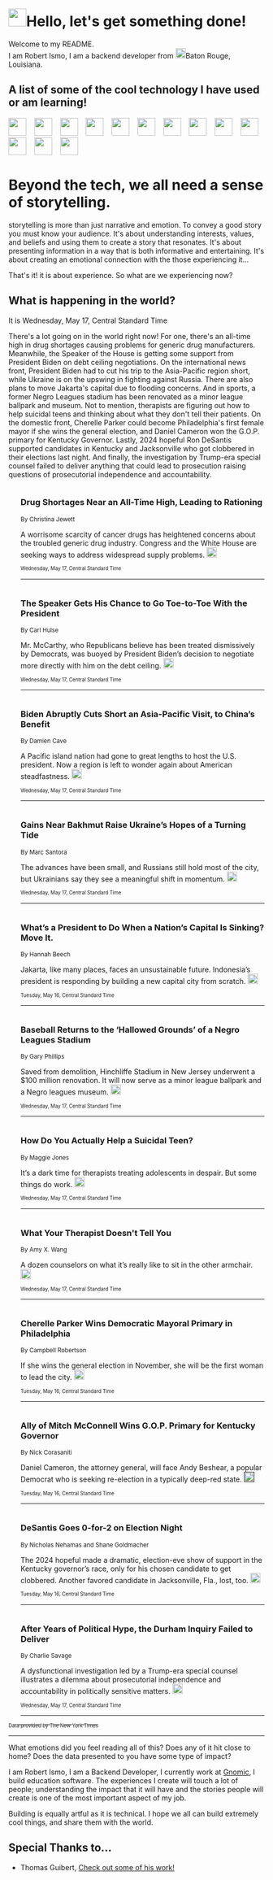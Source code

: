 <h1><img src="https://emojis.slackmojis.com/emojis/images/1643514375/3493/hot-coffee.gif?1643514375" width="35"/>Hello, let's get something done!</h1>

<p>Welcome to my README.<br/>
I am Robert Ismo, I am a backend developer from <img src="https://emojis.slackmojis.com/emojis/images/1638395689/50435/moulin_rouge.png?1638395689" width="20"/>Baton Rouge, Louisiana.</p>
<h2>A list of some of the cool technology I have used or am learning!</h2>
<p>
<img src="https://emojis.slackmojis.com/emojis/images/1643516091/21142/meow_bongotap.gif?1643516091" width="35" alt="">
<img src="https://img.shields.io/badge/Favorite%20Frontend%20Framework-SvelteKit-f83903" alt="">
<img src="https://img.shields.io/badge/Second%20Favorite-Vue-40b581" alt="">
<img src="https://img.shields.io/badge/Most%20Used%20Runtime-Nodejs-78b061" alt="">
<img src="https://emojis.slackmojis.com/emojis/images/1643517416/34482/fire.gif?1643517416" width="35" alt="">
<img src="https://img.shields.io/badge/Javascript%20But%20Better-Typescript-0078ca" alt="">
<img src="https://img.shields.io/badge/Favorite%20Language-Elixir-3e244d" alt="">
<img src="https://img.shields.io/badge/Containerize%20Everything-Docker-6ac9ef" alt="">
<img src="https://emojis.slackmojis.com/emojis/images/1643514596/5999/meow_party.gif?1643514596" width="35" alt="">
<img src="https://img.shields.io/badge/API%20Love%20Language-Graphql-de32a5" alt="">
<img src="https://img.shields.io/badge/Our%20Favorite%20Version%20Controller-Git-e94f33" alt="">
<img src="https://img.shields.io/badge/Favorite%20Database-Redis-d42d1d" alt="">
<img src="https://emojis.slackmojis.com/emojis/images/1643514559/5584/deployparrot.gif?1643514559" width="35" alt="">
<img src="https://img.shields.io/badge/Container%20Interstate-RabbitMQ-f66200" alt="">
<img src="https://img.shields.io/badge/Gotta%20Learn-Kubernetes-316adf" alt="">
<img src="https://img.shields.io/badge/Really%20Mature%20Now-WASM-654fef" alt="">
<img src="https://emojis.slackmojis.com/emojis/images/1666642497/61942/dance_vibe.gif?1666642497" width="35" alt="">
<img src="https://img.shields.io/badge/For%20My%20M1-ARM64-657d96" alt="">
<img src="https://img.shields.io/badge/Loving%20This%20So%20Much-TailwindCSS-17bcb5" alt="">
<img src="https://img.shields.io/badge/Cool%20Build%20Tool-Vite-f9cb24" alt="">
<img src="https://emojis.slackmojis.com/emojis/images/1669231376/62819/working-on-it.gif?1669231376" width="35" alt="">
<img src="https://img.shields.io/badge/Fun%20and%20Easy%20Database-MongoDB-5f8c49" alt="">
<img src="https://img.shields.io/badge/JS%20Life%20Support-NPM-c73737" alt="">
<img src="https://img.shields.io/badge/I%20Liked%20It-DynamoDB-0073b9" alt="">
<img src="https://emojis.slackmojis.com/emojis/images/1643514045/46/question.gif?1643514045" width="35" alt="">
<img src="https://img.shields.io/badge/cool-React-60d6f9" alt="">
<img src="https://img.shields.io/badge/Future%20Big%20Project-Lambda-f37e00" alt="">
<img src="https://img.shields.io/badge/NPM%20But%20Better-PNPM-f1aa07" alt="">
<img src="https://emojis.slackmojis.com/emojis/images/1643514943/9662/fbwow.gif?1643514943" width="35" alt="">
<img src="https://img.shields.io/badge/First%20Language-C-662079" alt="">
<img src="https://img.shields.io/badge/Where%20I%20Deploy%20Frontend-Vercel-000000" alt="">
<img src="https://img.shields.io/badge/Who%20Does%20not%20Want%20an%20App-Swift-f9492a" alt="">
<img src="https://emojis.slackmojis.com/emojis/images/1643514058/151/javascript.png?1643514058" width="35" alt="">
<img src="https://img.shields.io/badge/cool-Python-fbd542" alt="">
<img src="https://img.shields.io/badge/Favorite%20Something-Stripe-656cdc" alt="">
<img src="https://img.shields.io/badge/Of%20Course-HTML5-ed6327" alt="">
<img src="https://emojis.slackmojis.com/emojis/images/1660415405/60731/bomb.gif?1660415405" width="35" alt="">
<img src="https://img.shields.io/badge/hate-CSS-2964ec" alt="">
<img src="https://img.shields.io/badge/Learning-CircleCI-141215" alt="">
<img src="https://img.shields.io/badge/Learning-Rust-fbbb3b" alt="">
<img src="https://emojis.slackmojis.com/emojis/images/1660415397/60712/writing-hand.gif?1660415397" width="35" alt="">
<img src="https://img.shields.io/badge/Dev%20Browser%20of%20Choice-Firefox-cc4e26" alt="">
<img src="https://img.shields.io/badge/Recoverying%20From%20Windows-UNIX-1781e3" alt="">
<img src="https://img.shields.io/badge/LOVE-LogSeq-90c1c2" alt="">
<img src="https://emojis.slackmojis.com/emojis/images/1643514066/223/kirby.gif?1643514066" width="35" alt="">
<img src="https://img.shields.io/badge/Daily%20Driver-MacOS-e6e6e8" alt="">
<img src="https://img.shields.io/badge/Git%20Server-Github-000000" alt="">
<img src="https://img.shields.io/badge/enjoyable-EC2-f17428" alt="">
<img src="https://emojis.slackmojis.com/emojis/images/1643514239/2069/excited.gif?1643514239" width="35" alt="">
</p>
<h1>Beyond the tech, we all need a sense of storytelling.</h1>
<p>storytelling is more than just narrative and emotion. To convey a good story you must know your audience. It's about understanding interests, values, and beliefs and using them to create a story that resonates. It's about presenting information in a way that is both informative and entertaining. It's about creating an emotional connection with the those experiencing it...</p>
<p>That's it! it is about experience. So what are we experiencing now?</p>
<h2>What is happening in the world?</h2>
<p>It is Wednesday, May 17, Central Standard Time</p>
<p>
There&#39;s a lot going on in the world right now! For one, there&#39;s an all-time high in drug shortages causing problems for generic drug manufacturers. Meanwhile, the Speaker of the House is getting some support from President Biden on debt ceiling negotiations. On the international news front, President Biden had to cut his trip to the Asia-Pacific region short, while Ukraine is on the upswing in fighting against Russia. There are also plans to move Jakarta&#39;s capital due to flooding concerns. And in sports, a former Negro Leagues stadium has been renovated as a minor league ballpark and museum. Not to mention, therapists are figuring out how to help suicidal teens and thinking about what they don&#39;t tell their patients. On the domestic front, Cherelle Parker could become Philadelphia&#39;s first female mayor if she wins the general election, and Daniel Cameron won the G.O.P. primary for Kentucky Governor. Lastly, 2024 hopeful Ron DeSantis supported candidates in Kentucky and Jacksonville who got clobbered in their elections last night. And finally, the investigation by Trump-era special counsel failed to deliver anything that could lead to prosecution raising questions of prosecutorial independence and accountability.</p>
<ol>
<img src="https://img.shields.io/badge/-health-blue" alt="">
<h3>Drug Shortages Near an All-Time High, Leading to Rationing</h3>
<sub>By Christina Jewett</sub>
<p>A worrisome scarcity of cancer drugs has heightened concerns about the troubled generic drug industry. Congress and the White House are seeking ways to address widespread supply problems.  <a href="https://nyti.ms/459uupa"><img src="https://developer.nytimes.com/files/poweredby_nytimes_30b.png?v=1583354208352" height="20"></a></p>
<sub><sub>Wednesday, May 17, Central Standard Time</sub></sub>
<hr/>
<img src="https://img.shields.io/badge/-us-blue" alt="">
<h3>The Speaker Gets His Chance to Go Toe-to-Toe With the President</h3>
<sub>By Carl Hulse</sub>
<p>Mr. McCarthy, who Republicans believe has been treated dismissively by Democrats, was buoyed by President Biden’s decision to negotiate more directly with him on the debt ceiling.  <a href="https://nyti.ms/42GWHlj"><img src="https://developer.nytimes.com/files/poweredby_nytimes_30b.png?v=1583354208352" height="20"></a></p>
<sub><sub>Wednesday, May 17, Central Standard Time</sub></sub>
<hr/>
<img src="https://img.shields.io/badge/-world-blue" alt="">
<h3>Biden Abruptly Cuts Short an Asia-Pacific Visit, to China’s Benefit</h3>
<sub>By Damien Cave</sub>
<p>A Pacific island nation had gone to great lengths to host the U.S. president. Now a region is left to wonder again about American steadfastness.  <a href="https://nyti.ms/41E0tKZ"><img src="https://developer.nytimes.com/files/poweredby_nytimes_30b.png?v=1583354208352" height="20"></a></p>
<sub><sub>Wednesday, May 17, Central Standard Time</sub></sub>
<hr/>
<img src="https://img.shields.io/badge/-world-blue" alt="">
<h3>Gains Near Bakhmut Raise Ukraine’s Hopes of a Turning Tide</h3>
<sub>By Marc Santora</sub>
<p>The advances have been small, and Russians still hold most of the city, but Ukrainians say they see a meaningful shift in momentum.  <a href="https://nyti.ms/41IaWp0"><img src="https://developer.nytimes.com/files/poweredby_nytimes_30b.png?v=1583354208352" height="20"></a></p>
<sub><sub>Wednesday, May 17, Central Standard Time</sub></sub>
<hr/>
<img src="https://img.shields.io/badge/-headway-blue" alt="">
<h3>What’s a President to Do When a Nation’s Capital Is Sinking? Move It.</h3>
<sub>By Hannah Beech</sub>
<p>Jakarta, like many places, faces an unsustainable future. Indonesia’s president is responding by building a new capital city from scratch.  <a href="https://nyti.ms/41GMzHZ"><img src="https://developer.nytimes.com/files/poweredby_nytimes_30b.png?v=1583354208352" height="20"></a></p>
<sub><sub>Tuesday, May 16, Central Standard Time</sub></sub>
<hr/>
<img src="https://img.shields.io/badge/-sports-blue" alt="">
<h3>Baseball Returns to the ‘Hallowed Grounds’ of a Negro Leagues Stadium</h3>
<sub>By Gary Phillips</sub>
<p>Saved from demolition, Hinchliffe Stadium in New Jersey underwent a $100 million renovation. It will now serve as a minor league ballpark and a Negro leagues museum.  <a href="https://nyti.ms/42H1HXl"><img src="https://developer.nytimes.com/files/poweredby_nytimes_30b.png?v=1583354208352" height="20"></a></p>
<sub><sub>Wednesday, May 17, Central Standard Time</sub></sub>
<hr/>
<img src="https://img.shields.io/badge/-magazine-blue" alt="">
<h3>How Do You Actually Help a Suicidal Teen?</h3>
<sub>By Maggie Jones</sub>
<p>It’s a dark time for therapists treating adolescents in despair. But some things do work.  <a href="https://nyti.ms/42KbThH"><img src="https://developer.nytimes.com/files/poweredby_nytimes_30b.png?v=1583354208352" height="20"></a></p>
<sub><sub>Wednesday, May 17, Central Standard Time</sub></sub>
<hr/>
<img src="https://img.shields.io/badge/-magazine-blue" alt="">
<h3>What Your Therapist Doesn&#39;t Tell You</h3>
<sub>By Amy X. Wang</sub>
<p>A dozen counselors on what it’s really like to sit in the other armchair.  <a href="https://nyti.ms/45kDx6T"><img src="https://developer.nytimes.com/files/poweredby_nytimes_30b.png?v=1583354208352" height="20"></a></p>
<sub><sub>Wednesday, May 17, Central Standard Time</sub></sub>
<hr/>
<img src="https://img.shields.io/badge/-us-blue" alt="">
<h3>Cherelle Parker Wins Democratic Mayoral Primary in Philadelphia</h3>
<sub>By Campbell Robertson</sub>
<p>If she wins the general election in November, she will be the first woman to lead the city.  <a href="https://nyti.ms/3Ok9hCO"><img src="https://developer.nytimes.com/files/poweredby_nytimes_30b.png?v=1583354208352" height="20"></a></p>
<sub><sub>Tuesday, May 16, Central Standard Time</sub></sub>
<hr/>
<img src="https://img.shields.io/badge/-us-blue" alt="">
<h3>Ally of Mitch McConnell Wins G.O.P. Primary for Kentucky Governor</h3>
<sub>By Nick Corasaniti</sub>
<p>Daniel Cameron, the attorney general, will face Andy Beshear, a popular Democrat who is seeking re-election in a typically deep-red state.  <a href=""><img src="https://developer.nytimes.com/files/poweredby_nytimes_30b.png?v=1583354208352" height="20"></a></p>
<sub><sub>Tuesday, May 16, Central Standard Time</sub></sub>
<hr/>
<img src="https://img.shields.io/badge/-us-blue" alt="">
<h3>DeSantis Goes 0-for-2 on Election Night</h3>
<sub>By Nicholas Nehamas and Shane Goldmacher</sub>
<p>The 2024 hopeful made a dramatic, election-eve show of support in the Kentucky governor’s race, only for his chosen candidate to get clobbered. Another favored candidate in Jacksonville, Fla., lost, too.  <a href="https://nyti.ms/3By7Yc0"><img src="https://developer.nytimes.com/files/poweredby_nytimes_30b.png?v=1583354208352" height="20"></a></p>
<sub><sub>Tuesday, May 16, Central Standard Time</sub></sub>
<hr/>
<img src="https://img.shields.io/badge/-us-blue" alt="">
<h3>After Years of Political Hype, the Durham Inquiry Failed to Deliver</h3>
<sub>By Charlie Savage</sub>
<p>A dysfunctional investigation led by a Trump-era special counsel illustrates a dilemma about prosecutorial independence and accountability in politically sensitive matters.  <a href="https://nyti.ms/3pN0UFK"><img src="https://developer.nytimes.com/files/poweredby_nytimes_30b.png?v=1583354208352" height="20"></a></p>
<sub><sub>Wednesday, May 17, Central Standard Time</sub></sub>
<hr/>
</ol>
<a href="https://developer.nytimes.com"><sub><sub>Data provided by The New York Times</sub></sub></a>
<hr/>
<p>What emotions did you feel reading all of this? Does any of it hit close to home? Does the data presented to you have some type of impact?</p>
<p>I am Robert Ismo, I am a Backend Developer, I currently work at <a href="https://gnomic.education/">Gnomic</a>, I build education software. The experiences I create will touch a lot of people; understanding the impact that it will have and the stories people will create is one of the most important aspect of my job.</p>
<p>Building is equally artful as it is technical. I hope we all can build extremely cool things, and share them with the world.</p>
<h2>Special Thanks to...</h2>
<ul>
<li>Thomas Guibert, <a href="https://github.com/thmsgbrt/thmsgbrt">Check out some of his work!</a></li>
</ul>